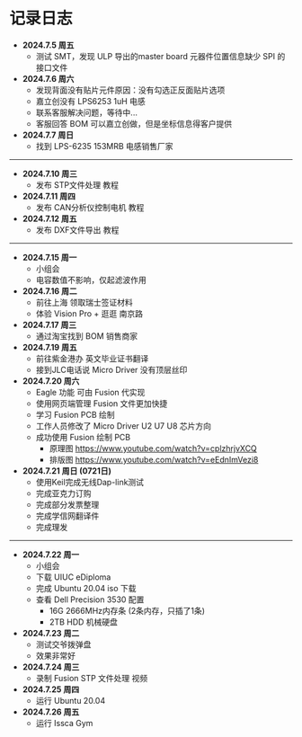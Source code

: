 # 记录日志

- **2024.7.5 周五**
  - 测试 SMT，发现 ULP 导出的master board 元器件位置信息缺少 SPI 的接口文件
- **2024.7.6 周六**
  - 发现背面没有贴片元件原因：没有勾选正反面贴片选项
  - 嘉立创没有 LPS6253 1uH 电感
  - 联系客服解决问题，等待中...
  - 客服回答 BOM 可以嘉立创做，但是坐标信息得客户提供
- **2024.7.7 周日**
  - 找到 LPS-6235 153MRB 电感销售厂家
---
- **2024.7.10 周三**
  - 发布 STP文件处理 教程
- **2024.7.11 周四**
  - 发布 CAN分析仪控制电机 教程
- **2024.7.12 周五**
  - 发布 DXF文件导出 教程
---
- **2024.7.15 周一**
  - 小组会
  - 电容数值不影响，仅起滤波作用
- **2024.7.16 周二**
  - 前往上海 领取瑞士签证材料
  - 体验 Vision Pro + 逛逛 南京路
- **2024.7.17 周三**
  - 通过淘宝找到 BOM 销售商家
- **2024.7.19 周五**
  - 前往紫金港办 英文毕业证书翻译
  - 接到JLC电话说 Micro Driver 没有顶层丝印
- **2024.7.20 周六**
  - Eagle 功能 可由 Fusion 代实现
  - 使用网页端管理 Fusion 文件更加快捷
  - 学习 Fusion PCB 绘制
  - 工作人员修改了 Micro Driver U2 U7 U8 芯片方向
  - 成功使用 Fusion 绘制 PCB
    - 原理图 https://www.youtube.com/watch?v=cplzhrjvXCQ
    - 排版图 https://www.youtube.com/watch?v=eEdnImVezi8
- **2024.7.21 周日 (0721日)**
  - 使用Keil完成无线Dap-link测试
  - 完成亚克力订购
  - 完成部分发票整理
  - 完成学信网翻译件
  - 完成理发
---
- **2024.7.22 周一**
  - 小组会
  - 下载 UIUC eDiploma
  - 完成 Ubuntu 20.04 iso 下载
  - 查看 Dell Precision 3530 配置
    - 16G 2666MHz内存条 (2条内存，只插了1条)
    - 2TB HDD 机械硬盘
- **2024.7.23 周二**
  - 测试交爷拨弹盘
  - 效果非常好
- **2024.7.24 周三**
  - 录制 Fusion STP 文件处理 视频
- **2024.7.25 周四**
  - 运行 Ubuntu 20.04
- **2024.7.26 周五**
  - 运行 Issca Gym